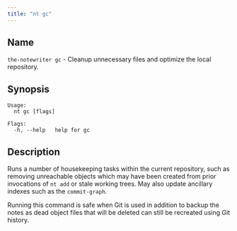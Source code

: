 ```yaml
---
title: "nt gc"
---
```


## Name

`the-notewriter gc` - Cleanup unnecessary files and optimize the local repository.

## Synopsis

```
Usage:
  nt gc [flags]

Flags:
  -h, --help   help for gc
```

## Description

Runs a number of housekeeping tasks within the current repository, such as removing unreachable objects which may have been created from prior invocations of `nt add` or stale working trees. May also update ancillary indexes such as the `commit-graph`.

Running this command is safe when Git is used in addition to backup the notes as dead object files that will be deleted can still be recreated using Git history.

